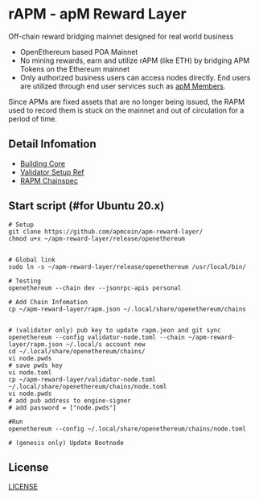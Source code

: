 # rAPM - apM Reward Layer
Off-chain reward bridging mainnet designed for real world business

- OpenEthereum based POA Mainnet 
- No mining rewards, earn and utilize rAPM (like ETH) by bridging APM Tokens on the Ethereum mainnet
- Only authorized business users can access nodes directly. End users are utilized through end user services such as [apM Members](https://apm-members.com/).

Since APMs are fixed assets that are no longer being issued, the RAPM used to record them is stuck on the mainnet and out of circulation for a period of time.


## Detail Infomation
- [Building Core](./core/README.md)
- [Validator Setup Ref](https://openethereum.github.io/Validator-Set-Tutorial-1)
- [RAPM Chainspec](./chainspec/genesis.json)


## Start script (#for Ubuntu 20.x)
```
# Setup
git clone https://github.com/apmcoin/apm-reward-layer/
chmod u+x ~/apm-reward-layer/release/openethereum


# Global link
sudo ln -s ~/apm-reward-layer/release/openethereum /usr/local/bin/

# Testing
openethereum --chain dev --jsonrpc-apis personal

# Add Chain Infomation
cp ~/apm-reward-layer/rapm.json ~/.local/share/openethereum/chains


# (validator only) pub key to update rapm.jeon and git sync
openethereum --config validator-node.toml --chain ~/apm-reward-layer/rapm.json ~/.local/s account new
cd ~/.local/share/openethereum/chains/
vi node.pwds
# save pwds key
vi node.toml
cp ~/apm-reward-layer/validator-node.toml ~/.local/share/openethereum/chains/node.toml
vi node.pwds
# add pub address to engine-signer
# add password = ["node.pwds"]

#Run
openethereum --config ~/.local/share/openethereum/chains/node.toml

# (genesis only) Update Bootnode
```


## License
[LICENSE](./openethereum/LICENSE)
